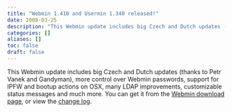```yaml
---
title: "Webmin 1.410 and Usermin 1.340 released!"
date: 2008-03-25
description: "This Webmin update includes big Czech and Dutch updates (thanks to Petr Vanek and Gandyman), more..."
categories: []
aliases: []
toc: false
draft: false
---
```

This Webmin update includes big Czech and Dutch updates (thanks to Petr Vanek and Gandyman), more control over Webmin passwords, support for IPFW and bootup actions on OSX, many LDAP improvements, customizable status messages and much more. You can get it from the [Webmin download page][1], or view the [change log][2].

  [1]: download.html
  [2]: changes.html

